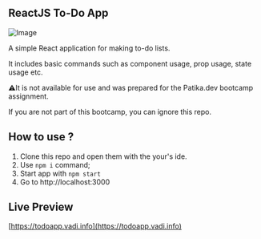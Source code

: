 ## ReactJS To-Do App

![Image](https://download.vadi.info/fmss-todoapp.jpg)

A simple React application for making to-do lists.

It includes basic commands such as component usage, prop usage, state usage etc.

:warning:It is not available for use and was prepared for the Patika.dev bootcamp assignment.

If you are not part of this bootcamp, you can ignore this repo.

## How to use ?

1) Clone this repo and open them with the your's ide.
2) Use `npm i` command;
3) Start app with `npm start`
4) Go to http://localhost:3000

## Live Preview

[https://todoapp.vadi.info](https://todoapp.vadi.info)